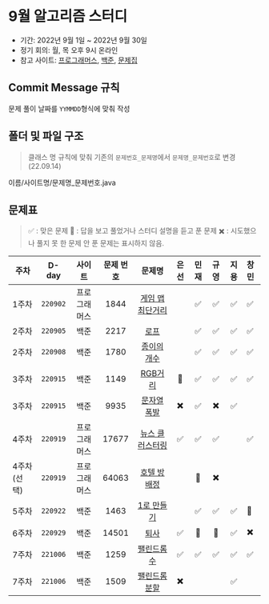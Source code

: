 # 9월 알고리즘 스터디

- 기간: 2022년 9월 1일 ~ 2022년 9월 30일
- 정기 회의: 월, 목 오후 9시 온라인
- 참고 사이트: [프로그래머스](https://programmers.co.kr/learn/challenges),
  [백준](https://www.acmicpc.net/),
  [문제집](https://github.com/encrypted-def/basic-algo-lecture)

## Commit Message 규칙

문제 풀이 날짜를 `YYMMDD`형식에 맞춰 작성

## 폴더 및 파일 구조

> 클래스 명 규칙에 맞춰 기존의 `문제번호_문제명`에서 `문제명_문제번호`로 변경 (22.09.14)

이름/사이트명/문제명\_문제번호.java

## 문제표

> :white_check_mark: : 맞은 문제
> :small_red_triangle: : 답을 보고 풀었거나 스터디 설명을 듣고 푼 문제
> :heavy_multiplication_x: : 시도했으나 풀지 못 한 문제
> 안 푼 문제는 표시하지 않음.

| 주차        |  D-day   |    사이트    | 문제 번호 |                                       문제명                                       |           은선           |         민재         |           규영           |        지용        | 창민                     |
| ----------- | :------: | :----------: | :-------: | :--------------------------------------------------------------------------------: | :----------------------: | :------------------: | :----------------------: | :----------------: | :----------------------- |
| 1주차       | `220902` | 프로그래머스 |   1844    | [게임 맵 최단거리](https://school.programmers.co.kr/learn/courses/30/lessons/1844) |                          |  :white_check_mark:  |    :white_check_mark:    | :white_check_mark: | :white_check_mark:       |
| 2주차       | `220905` |     백준     |   2217    |                    [로프](https://www.acmicpc.net/problem/2217)                    |                          |  :white_check_mark:  |    :white_check_mark:    | :white_check_mark: | :white_check_mark:       |
| 2주차       | `220908` |     백준     |   1780    |                [종이의 개수](https://www.acmicpc.net/problem/1780)                 |                          |  :white_check_mark:  |    :white_check_mark:    | :white_check_mark: | :white_check_mark:       |
| 3주차       | `220915` |     백준     |   1149    |                  [RGB거리](https://www.acmicpc.net/problem/1149)                   |   :small_red_triangle:   |  :white_check_mark:  |    :white_check_mark:    | :white_check_mark: | :white_check_mark:       |
| 3주차       | `220915` |     백준     |   9935    |                [문자열 폭발](https://www.acmicpc.net/problem/9935)                 | :heavy_multiplication_x: |  :white_check_mark:  | :heavy_multiplication_x: | :white_check_mark: |
| 4주차       | `220919` | 프로그래머스 |   17677   | [뉴스 클러스터링](https://school.programmers.co.kr/learn/courses/30/lessons/17677) |    :white_check_mark:    |  :white_check_mark:  |    :white_check_mark:    |                    | :white_check_mark:       |
| 4주차(선택) | `220919` | 프로그래머스 |   64063   |  [호텔 방 배정](https://school.programmers.co.kr/learn/courses/30/lessons/64063)   |                          | :small_red_triangle: | :heavy_multiplication_x: |                    |
| 5주차       | `220922` |     백준     |   1463    |                 [1로 만들기](https://www.acmicpc.net/problem/1463)                 |       <!--은선-->        |  :white_check_mark:  |    :white_check_mark:    | :white_check_mark: | :small_red_triangle:     |
| 6주차       | `220929` |     백준     |   14501   |                   [퇴사](https://www.acmicpc.net/problem/14501)                    |    :white_check_mark:    | :small_red_triangle: |   :small_red_triangle:   | :white_check_mark: | :heavy_multiplication_x: |
| 7주차       | `221006` |     백준     |   1259    |                 [팰린드롬수](https://www.acmicpc.net/problem/1259)                 |    :white_check_mark:    |     :white_check_mark:      |    :white_check_mark:    | :white_check_mark: | :white_check_mark:       |
| 7주차       | `221006` |     백준     |   1509    |               [팰린드롬 분할](https://www.acmicpc.net/problem/1509)                |   :heavy_multiplication_x:   |     <!--민재-->      |       <!--규영-->        | :white_check_mark: | <!--창민-->              |
